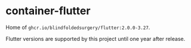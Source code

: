 # container-flutter

Home of `ghcr.io/blindfoldedsurgery/flutter:2.0.0-3.27`.

Flutter versions are supported by this project until one year after release.

